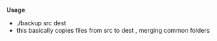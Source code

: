 **Usage**
- ./backup src dest
- this basically copies files from src to dest , merging common folders